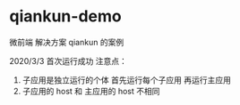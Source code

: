 # qiankun-demo
微前端 解决方案 qiankun 的案例

2020/3/3
首次运行成功
注意点：
1. 子应用是独立运行的个体 首先运行每个子应用  再运行主应用
2. 子应用的 host 和 主应用的 host 不相同
